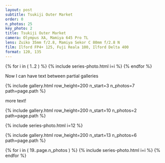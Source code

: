 ```yaml
---
layout: post
subtitle: Tsukiji Outer Market
order: 0
n_photos: 25
key_photo: 2
title: Tsukiji Outer Market
camera: Olympus XA, Mamiya 645 Pro TL
lens: Zuiko 35mm f/2.8, Mamiya Sekor C 80mm f/2.8 N
film: Ilford FP4+ 125, Fuji Reala 100, Ilford Delta 400
format: 120, 135
---
```


{% for i in ( 1..2 ) %}
  {% include series-photo.html i=i %}
{% endfor %}

Now I can have text between partial galleries

{% include gallery.html row_height=200 n_start=3 n_photos=7 path=page.path %}

more text!

{% include gallery.html row_height=200 n_start=10 n_photos=2 path=page.path %}

{% include series-photo.html i=12 %}

{% include gallery.html row_height=200 n_start=13 n_photos=6 path=page.path %}

{% for i in ( 19..page.n_photos ) %}
  {% include series-photo.html i=i %}
{% endfor %}

